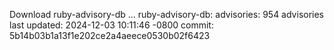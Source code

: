 Download ruby-advisory-db ...
ruby-advisory-db:
  advisories:	954 advisories
  last updated:	2024-12-03 10:11:46 -0800
  commit:	5b14b03b1a13f1e202ce2a4aeece0530b02f6423
